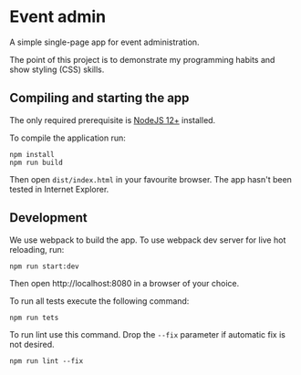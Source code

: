 # Event admin

A simple single-page app for event administration.

The point of this project is to demonstrate my programming habits and show styling (CSS) skills.

## Compiling and starting the app

The only required prerequisite is [NodeJS 12+](https://nodejs.org/) installed.

To compile the application run:

    npm install
    npm run build
    
Then open `dist/index.html` in your favourite browser. The app hasn't been tested in Internet Explorer.

## Development

We use webpack to build the app. To use webpack dev server for live hot reloading, run:

    npm run start:dev 

Then open http://localhost:8080 in a browser of your choice.

To run all tests execute the following command:

    npm run tets

To run lint use this command. Drop the `--fix` parameter if automatic fix is not desired.

    npm run lint --fix
